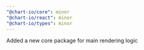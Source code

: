 ```yaml
---
"@chart-io/core": minor
"@chart-io/react": minor
"@chart-io/types": minor
---
```


Added a new core package for main rendering logic
